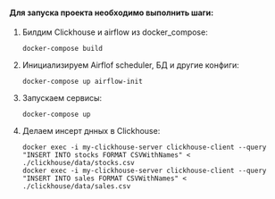 #### Для запуска проекта необходимо выполнить шаги:
 
  1. Билдим Clickhouse и airflow из docker_compose:
     ```shell
     docker-compose build
     ```
  2. Инициализируем Airflof scheduler, БД и другие конфиги:
     ```shell
     docker-compose up airflow-init
     ```
  3. Запускаем сервисы:
     ```shell
     docker-compose up
     ```

  2. Делаем инсерт днных в Clickhouse:
     ```shell
     docker exec -i my-clickhouse-server clickhouse-client --query "INSERT INTO stocks FORMAT CSVWithNames" < ./clickhouse/data/stocks.csv
     docker exec -i my-clickhouse-server clickhouse-client --query "INSERT INTO sales FORMAT CSVWithNames" < ./clickhouse/data/sales.csv
     ```